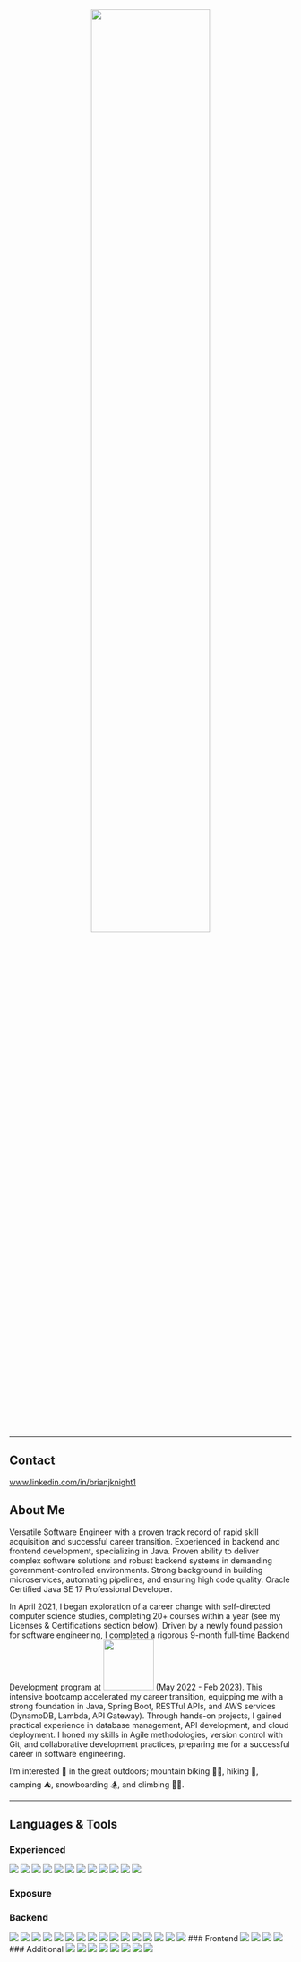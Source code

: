 <div align="center"> 
<img src=https://user-images.githubusercontent.com/92756599/205699837-266a97d4-570e-4d59-a77f-9dda428f4795.gif style="width:65%;margin-left:auto;margin-right:auto">
</div>

---
## Contact
www.linkedin.com/in/brianjknight1

## About Me
Versatile Software Engineer with a proven track record of rapid skill acquisition and successful career transition. Experienced in backend and frontend development, specializing in Java. Proven ability to deliver complex software solutions and robust backend systems in demanding government-controlled environments. Strong background in building microservices, automating pipelines, and ensuring high code quality. Oracle Certified Java SE 17 Professional Developer.

In April 2021, I began exploration of a career change with self-directed computer science studies, completing 20+ courses within a year (see my Licenses & Certifications section below). Driven by a newly found passion for software engineering, I completed a rigorous 9-month full-time Backend Development program at [<img src="https://user-images.githubusercontent.com/92756599/194363668-e035a8ce-e9f1-4902-8d11-74987025eb0a.png" width="90">](https://www.bloomtech.com/courses/backend-development) (May 2022 - Feb 2023). This intensive bootcamp accelerated my career transition, equipping me with a strong foundation in Java, Spring Boot, RESTful APIs, and AWS services (DynamoDB, Lambda, API Gateway). Through hands-on projects, I gained practical experience in database management, API development, and cloud deployment. I honed my skills in Agile methodologies, version control with Git, and collaborative development practices, preparing me for a successful career in software engineering.

I’m interested 👀 in the great outdoors; mountain biking 🚵‍♂️, hiking 🥾, camping ⛺, snowboarding 🏂, and climbing 🧗‍♂️.
  
---

## Languages & Tools
### Experienced
<img src="https://img.shields.io/badge/Java-%23ED8B00.svg?style=for-the-badge&logo=Java&logoColor=white">  <img src="https://img.shields.io/badge/PySpark-%23E25A1C.svg?style=for-the-badge&logo=apachespark&logoColor=white">  <img src="https://img.shields.io/badge/Python-%233776AB.svg?style=for-the-badge&logo=python&logoColor=white">  <img src="https://img.shields.io/badge/JUnit-ECC510.svg?style=for-the-badge&logo=junit&logocolor=white">  <img src="https://img.shields.io/badge/Mockito-DCE53C.svg?style=for-the-badge&logo=Mockito&logocolor=white">  <img src="https://img.shields.io/badge/REST API-F563FE.svg?style=for-the-badge&logoColor=white">  <img src="https://img.shields.io/badge/Spring%20Boot-%236AB74A.svg?style=for-the-badge&logo=Spring&logoColor=white">  <img src="https://img.shields.io/badge/HTML-A1581B.svg?style=for-the-badge&logo=HTML5&logocolor=white">  <img src="https://img.shields.io/badge/CSS-E66CF2.svg?style=for-the-badge&logo=CSS&logocolor=white">  <img src="https://img.shields.io/badge/JavaScript-F79015.svg?style=for-the-badge&logo=JavaScript&logocolor=white">  <img src="https://img.shields.io/badge/CICD Pipelines-F71F15.svg?style=for-the-badge&logoColor=white">  <img src="https://img.shields.io/badge/Palantir Foundry-101113?style=for-the-badge&logo=palantir&logoColor=white">  


### Exposure


### Backend

<img src="https://img.shields.io/badge/IntelliJ%20IDEA-F71F15.svg?style=for-the-badge&logo=intellij-idea&logoColor=white">  
<img src="https://img.shields.io/badge/Spring%20Boot-%236AB74A.svg?style=for-the-badge&logo=Spring&logoColor=white">  
<img src="https://img.shields.io/badge/RESTful%20APIs-F563FE.svg?style=for-the-badge&logo=REST&logoColor=white">  
<img src="https://img.shields.io/badge/PostgreSQL-4D73B6?style=for-the-badge&logo=postgresql&logoColor=white">  
<img src="https://img.shields.io/badge/AWS%20DynamoDB-4053D6?style=for-the-badge&logo=Amazon%20DynamoDB&logoColor=white">  
<img src="https://img.shields.io/badge/AWS%20Lambda-F68B1A.svg?style=for-the-badge&logo=awslambda&logoColor=white">  
<img src="https://img.shields.io/badge/AWS%20API%20Gateway-821BE7.svg?style=for-the-badge&logo=amazon-aws&logoColor=white">  
<img src="https://img.shields.io/badge/AWS%20CloudFormation-EF216C.svg?style=for-the-badge&logo=amazon-aws&logoColor=white">  
<img src="https://img.shields.io/badge/Gradle-06520A.svg?style=for-the-badge&logo=gradle&logoColor=white">  
<img src="https://img.shields.io/badge/JPA-BFAF67.svg?style=for-the-badge&logo=JakartaPersistence&logoColor=white">  
<img src="https://img.shields.io/badge/JSON-B0B0AD.svg?style=for-the-badge&logo=JSON&logoColor=white">  
<img src="https://img.shields.io/badge/Docker-2775E0.svg?style=for-the-badge&logo=Docker&logoColor=white"> 
<img src="https://img.shields.io/badge/Dagger-A15944.svg?style=for-the-badge&logo=Dagger&logocolor=white">  
<img src="https://img.shields.io/badge/JUnit-ECC510.svg?style=for-the-badge&logo=junit&logocolor=white">  
<img src="https://img.shields.io/badge/Mockito-DCE53C.svg?style=for-the-badge&logo=Mockito&logocolor=white">  
<img src="https://img.shields.io/badge/PlantUML-BD1327.svg?style=for-the-badge&logo=PlantUML&logocolor=white"> 
### Frontend
<img src="https://img.shields.io/badge/HTML-A1581B.svg?style=for-the-badge&logo=HTML&logocolor=white">  
<img src="https://img.shields.io/badge/CSS-E66CF2.svg?style=for-the-badge&logo=CSS&logocolor=white">  
<img src="https://img.shields.io/badge/JavaScript-F79015.svg?style=for-the-badge&logo=JavaScript&logocolor=white">  
<img src="https://img.shields.io/badge/Visual%20Studio%20Code-0078d7.svg?style=for-the-badge&logo=visual-studio-code&logoColor=white">  
### Additional
<img src="https://img.shields.io/badge/github-%234F4D4C.svg?style=for-the-badge&logo=github&logoColor=white"> 
 <img src="https://img.shields.io/badge/git-%23F05033.svg?style=for-the-badge&logo=git&logoColor=white">  
 <img src="https://img.shields.io/badge/Slack-4A154B?style=for-the-badge&logo=slack&logoColor=white">  
 <img src="https://img.shields.io/badge/Jira-0078d7.svg?style=for-the-badge&logo=Jira&logoColor=white">  
 <img src="https://img.shields.io/badge/Windows-0078d7?style=for-the-badge&logo=windows&logoColor=white">  
 <img src="https://img.shields.io/badge/Trello-0078d7.svg?style=for-the-badge&logo=Trello&logocolor=white">  
 <img src="https://img.shields.io/badge/Dynamics%20365-0078d7.svg?style=for-the-badge&logo=microsoft&logoColor=white">  
 <img src="https://img.shields.io/badge/SalesForce-0078d7.svg?style=for-the-badge&logo=salesforce&logoColor=white">   

<!---
brianjknight/brianjknight is a ✨ special ✨ repository because its `README.md` (this file) appears on your GitHub profile.
You can click the Preview link to take a look at your changes.
--->
